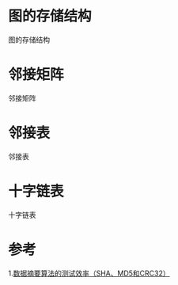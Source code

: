# 图的存储结构
图的存储结构

# 邻接矩阵
邻接矩阵

# 邻接表
邻接表

# 十字链表
十字链表

# 参考
1.[数据摘要算法的测试效率（SHA、MD5和CRC32）](https://blog.csdn.net/xiaofei0859/article/details/52683533)

